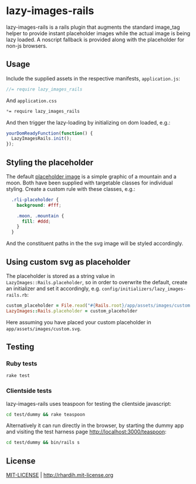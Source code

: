 # lazy-images-rails

lazy-images-rails is a rails plugin that augments the standard image_tag helper to provide instant placeholder images while the actual image is being lazy loaded. A noscript fallback is provided along with the placeholder for non-js browsers.

## Usage

Include the supplied assets in the respective manifests, `application.js`:

```javascript
//= require lazy_images_rails
```

And `application.css`

```css
*= require lazy_images_rails
```

And then trigger the lazy-loading by initializing on dom loaded, e.g.:

```javascript
yourDomReadyFunction(function() {
  LazyImagesRails.init();
});
```

## Styling the placeholder

The default [placeholder image](https://github.com/rhardih/lazy-images-rails/blob/master/app/assets/images/placeholder.svg) is a simple graphic of a mountain and a moon. Both have been supplied with targetable classes for individual styling. Create a custom rule with these classes, e.g.:

```css
  .rli-placeholder {
    background: #fff;

    .moon, .mountain {
      fill: #ddd;
    }
  }
```

And the constituent paths in the the svg image will be styled accordingly.

## Using custom svg as placeholder

The placeholder is stored as a string value in `LazyImages::Rails.placeholder`, so in order to overwrite the default, create an initializer and set it accordingly, e.g. `config/initializers/lazy_images-rails.rb`:

```ruby
custom_placeholder = File.read("#{Rails.root}/app/assets/images/custom.svg")
LazyImages::Rails.placeholder = custom_placeholder
```

Here assuming you have placed your custom placeholder in `app/assets/images/custom.svg`.


## Testing

### Ruby tests

```bash
rake test
```

### Clientside tests

lazy-images-rails uses teaspoon for testing the clientside javascript:

```bash
cd test/dummy && rake teaspoon
```

Alternatively it can run directly in the browser, by starting the dummy app and visiting the test harness page [http://localhost:3000/teaspoon](http://localhost:3000/teaspoon):

```bash
cd test/dummy && bin/rails s
```

## License

[MIT-LICENSE](https://github.com/rhardih/lazy-images-rails/blob/master/MIT-LICENSE) | http://rhardih.mit-license.org
